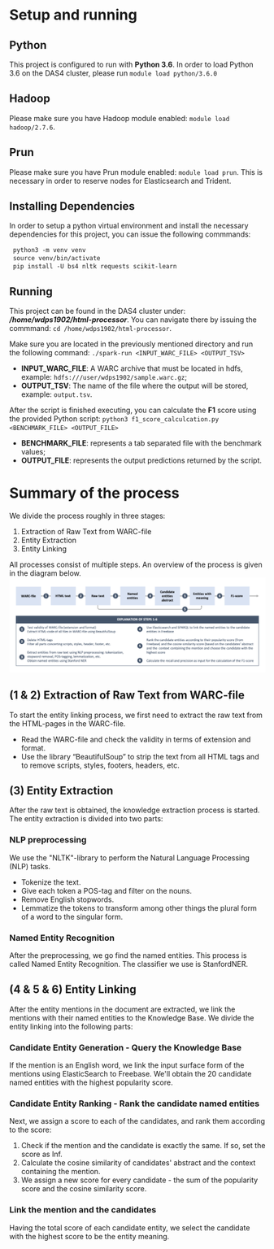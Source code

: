 # Setup and running
## Python
This project is configured to run with **Python 3.6**. In order to load Python 3.6 on the DAS4 cluster, please run `module load python/3.6.0`

## Hadoop

Please make sure you have Hadoop module enabled: `module load hadoop/2.7.6`.

## Prun

Please make sure you have Prun module enabled: `module load prun`. This is necessary in order to reserve nodes for Elasticsearch
and Trident.

## Installing Dependencies 

In order to setup a python virtual environment and install the necessary dependencies for this project, you can
issue the following commmands:
```
 python3 -m venv venv
 source venv/bin/activate
 pip install -U bs4 nltk requests scikit-learn
```

## Running

This project can be found in the DAS4 cluster under: ***/home/wdps1902/html-processor***. You can navigate there by issuing the commmand:
`cd /home/wdps1902/html-processor`.

Make sure you are located in the previously mentioned directory and run the following command: `./spark-run <INPUT_WARC_FILE> <OUTPUT_TSV>`

* **INPUT_WARC_FILE**: A WARC archive that must be located in hdfs, example: `hdfs:///user/wdps1902/sample.warc.gz`;
* **OUTPUT_TSV**: The name of the file where the output will be stored, example: `output.tsv`. 

After the script is finished executing, you can calculate the **F1** score using the provided Python script: 
`python3 f1_score_calculcation.py <BENCHMARK_FILE> <OUTPUT_FILE>`
* **BENCHMARK_FILE**: represents a tab separated file with the benchmark values;
* **OUTPUT_FILE**: represents the output predictions returned by the script.

# Summary of the process 
We divide the process roughly in three stages: 
1. Extraction of Raw Text from WARC-file
2. Entity Extraction
3. Entity Linking

All processes consist of multiple steps. An overview of the process is given in the diagram below. 
![Diagram of the process](Process_diagram.png)

## (1 & 2) Extraction of Raw Text from WARC-file
To start the entity linking process, we first need to extract the raw text from the HTML-pages in the WARC-file. 
* Read the WARC-file and check the validity in terms of extension and format.
* Use the library “BeautifulSoup” to strip the text from all HTML tags and to remove scripts, styles, footers, headers, etc. 

## (3) Entity Extraction
After the raw text is obtained, the knowledge extraction process is started. The entity extraction is divided into two parts:

### NLP preprocessing
We use the "NLTK"-library to perform the Natural Language Processing (NLP) tasks.
* Tokenize the text.
* Give each token a POS-tag and filter on the nouns.
* Remove English stopwords.
* Lemmatize the tokens to transform among other things the plural form of a word to the singular form.

### Named Entity Recognition
After the preprocessing, we go find the named entities. This process is called Named Entity Recognition. The classifier we use is StanfordNER.

## (4 & 5 & 6) Entity Linking
After the entity mentions in the document are extracted, we link the mentions with their named entities to the Knowledge Base. We divide the entity linking into the following parts:

### Candidate Entity Generation - Query the Knowledge Base
If the mention is an English word, we link the input surface form of the mentions using ElasticSearch to Freebase. We'll obtain the 20 candidate named entities with the highest popularity score.

### Candidate Entity Ranking - Rank the candidate named entities
Next, we assign a score to each of the candidates, and rank them according to the score:
1. Check if the mention and the candidate is exactly the same. If so, set the score as Inf.
2. Calculate the cosine similarity of candidates' abstract and the context containing the mention.
3. We assign a new score for every candidate - the sum of the popularity score and the cosine similarity score.

### Link the mention and the candidates
Having the total score of each candidate entity, we select the candidate with the highest score to be the entity meaning.
